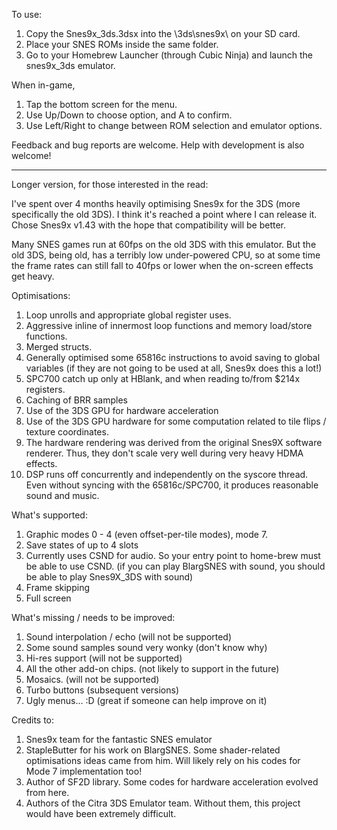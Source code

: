 To use:

1. Copy the Snes9x_3ds.3dsx into the \3ds\snes9x\ on your SD card. 
2. Place your SNES ROMs inside the same folder.
3. Go to your Homebrew Launcher (through Cubic Ninja) and launch the snes9x_3ds emulator.

When in-game,

1. Tap the bottom screen for the menu.
2. Use Up/Down to choose option, and A to confirm. 
3. Use Left/Right to change between ROM selection and emulator options.

Feedback and bug reports are welcome. Help with development is also welcome!


-------------------------------------------------------------------------------------------------------

Longer version, for those interested in the read:

I've spent over 4 months heavily optimising Snes9x for the 3DS (more specifically the old 3DS). I think it's reached a point where I can release it. Chose Snes9x v1.43 with the hope that compatibility will be better. 

Many SNES games run at 60fps on the old 3DS with this emulator. But the old 3DS, being old, has a terribly low under-powered CPU, so at some time the frame rates can still fall to 40fps or lower when the on-screen effects get heavy.


Optimisations:

1. Loop unrolls and appropriate global register uses.
2. Aggressive inline of innermost loop functions and memory load/store functions.
3. Merged structs. 
4. Generally optimised some 65816c instructions to avoid saving to global variables (if they are not going to be used at all, Snes9x does this a lot!)
5. SPC700 catch up only at HBlank, and when reading to/from $214x registers.
6. Caching of BRR samples
7. Use of the 3DS GPU for hardware acceleration
8. Use of the 3DS GPU hardware for some computation related to tile flips / texture coordinates.
9. The hardware rendering was derived from the original Snes9X software renderer. Thus, they don't scale very well during very heavy HDMA effects.
10. DSP runs off concurrently and independently on the syscore thread. Even without syncing with the 65816c/SPC700, it produces reasonable sound and music.


What's supported:

1. Graphic modes 0 - 4 (even offset-per-tile modes), mode 7.
2. Save states of up to 4 slots
3. Currently uses CSND for audio. So your entry point to home-brew must be able to use CSND. (if you can play BlargSNES with sound, you should be able to play Snes9X_3DS with sound)
4. Frame skipping
5. Full screen 

What's missing / needs to be improved:

1. Sound interpolation / echo (will not be supported)
2. Some sound samples sound very wonky (don't know why)
3. Hi-res support (will not be supported)
4. All the other add-on chips. (not likely to support in the future)
5. Mosaics. (will not be supported)
6. Turbo buttons (subsequent versions)
7. Ugly menus... :D (great if someone can help improve on it)


Credits to:

1. Snes9x team for the fantastic SNES emulator
2. StapleButter for his work on BlargSNES. Some shader-related optimisations ideas came from him. Will likely rely on his codes for Mode 7 implementation too!
3. Author of SF2D library. Some codes for hardware acceleration evolved from here.
4. Authors of the Citra 3DS Emulator team. Without them, this project would have been extremely difficult.
